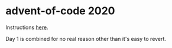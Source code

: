 # advent-of-code 2020

Instructions [here](https://adventofcode.com/2020).

Day 1 is combined for no real reason other than it's easy to revert.
